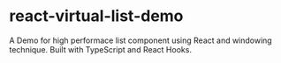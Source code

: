 # react-virtual-list-demo
A Demo for high performace list component using React and windowing technique. Built with TypeScript and React Hooks.
